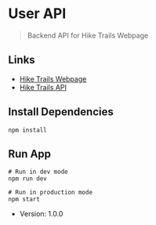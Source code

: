 # User API

> Backend API for Hike Trails Webpage


## Links 
- [Hike Trails Webpage](https://github.com/salazarje1/HikeReact)
- [Hike Trails API](https://github.com/salazarje1/hiketrails-api)


## Install Dependencies
```
npm install 
```

## Run App 

```
# Run in dev mode
npm run dev
```

```
# Run in production mode
npm start
```

- Version: 1.0.0
